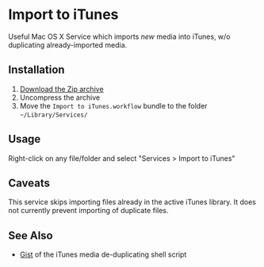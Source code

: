 Import to iTunes
================

Useful Mac OS X Service which imports _new_ media into iTunes, w/o duplicating already-imported media.


## Installation
1. [Download the Zip archive](https://github.com/mattlubner/Import-to-iTunes/raw/master/Import%20to%20iTunes.zip)
2. Uncompress the archive
3. Move the `Import to iTunes.workflow` bundle to the folder `~/Library/Services/`


## Usage
Right-click on any file/folder and select "Services > Import to iTunes"


## Caveats
This service skips importing files already in the active iTunes library. It does not currently prevent importing of duplicate files.


## See Also
- [Gist](https://gist.github.com/mattlubner/9746041) of the iTunes media de-duplicating shell script
